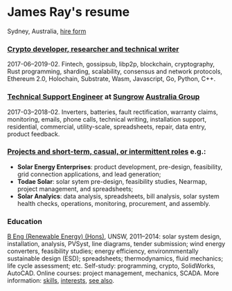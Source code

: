 # James Ray's resume

Sydney, Australia, [hire form](https://docs.google.com/forms/d/e/1FAIpQLSeZ4vGadZrl01nROy3VrL0C1sl9PgS_MMMlaTcDeaUR8Nm5RA/viewform?usp=pp_url)

### [Crypto developer, researcher and technical writer](crypto-industry-experience.md)

2017-06–2019-02. Fintech, gossipsub, libp2p, blockchain, cryptography, Rust programming, sharding, scalability, consensus and network protocols, Ethereum 2.0, Holochain, Substrate, Wasm, Javascript, Go, Python, C++.

### [Technical Support Engineer](tech-support-eng-SG.md) at [Sungrow](https://en.sungrowpower.com/) [Australia Group](https://www.sungrowpower.com.au/)

2017-03–2018-02. Inverters, batteries, fault rectification, warranty claims, monitoring, emails, phone calls, technical writing, installation support, residential, commercial, utility-scale, spreadsheets, repair, data entry, product feedback.

### [Projects and short-term, casual, or intermittent roles](projects.md) e.g.:

- **Solar Energy Enterprises**: product development, pre-design, feasibility, grid connection applications, and lead generation;
- **Todae Solar**: solar sytem pre-design, feasibility studies, Nearmap, project management, and spreadsheets;
- **Solar Analyics**: data analysis, spreadsheets, bill analysis, solar system health checks, operations, monitoring, procurement, and assembly.

### Education

[B Eng (Renewable Energy) (Hons)](education.md), UNSW, 2011–2014: solar system design, installation, analysis, PVSyst, line diagrams, tender submission; wind energy converters, feasibility studies; energy efficiency, environmmentally sustainable design (ESD); spreadsheets; thermodynamics, fluid mechanics; life cycle assessment; etc. Self-study: programming, crypto, SolidWorks, AutoCAD. Online courses: project management, mechanics, SCADA.
More information: [skills](skills.md), [interests](https://about.me/james.ray), [see also](see-also.md).
